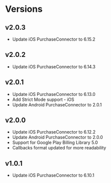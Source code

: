 # Versions
## v2.0.3
* Update iOS PurchaseConnector to 6.15.2

## v2.0.2
* Update iOS PurchaseConnector to 6.14.3

## v2.0.1
* Update iOS PurchaseConnector to 6.13.0
* Add Strict Mode support - iOS
* Update Android PurchaseConnector to 2.0.1

## v2.0.0
* Update iOS PurchaseConnector to 6.12.2
* Update Android PurchaseConnector to 2.0.0
* Support for Google Play Billing Library 5.0
* Callbacks format updated for more readability

## v1.0.1
* Update iOS PurchaseConnector to 6.10.1
